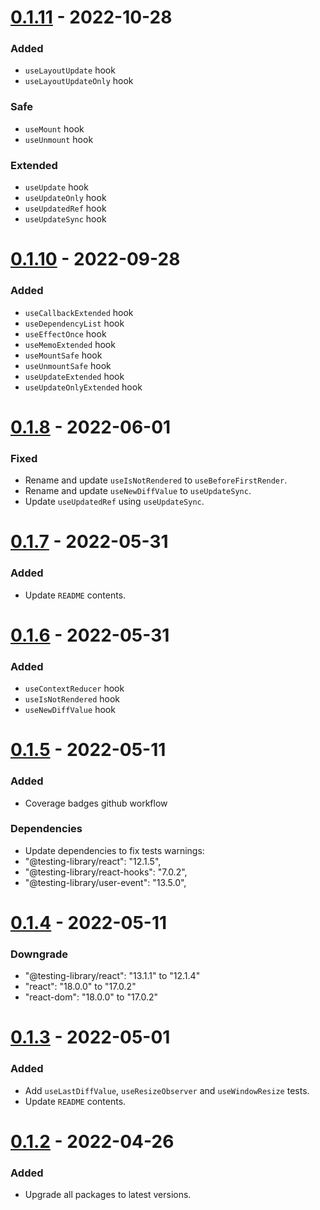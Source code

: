 # [0.1.11]() - 2022-10-28

### Added

- `useLayoutUpdate` hook
- `useLayoutUpdateOnly` hook

### Safe

- `useMount` hook
- `useUnmount` hook

### Extended

- `useUpdate` hook
- `useUpdateOnly` hook
- `useUpdatedRef` hook
- `useUpdateSync` hook

# [0.1.10]() - 2022-09-28

### Added

- `useCallbackExtended` hook
- `useDependencyList` hook
- `useEffectOnce` hook
- `useMemoExtended` hook
- `useMountSafe` hook
- `useUnmountSafe` hook
- `useUpdateExtended` hook
- `useUpdateOnlyExtended` hook

# [0.1.8]() - 2022-06-01

### Fixed

- Rename and update `useIsNotRendered` to `useBeforeFirstRender`.
- Rename and update `useNewDiffValue` to `useUpdateSync`.
- Update `useUpdatedRef` using `useUpdateSync`.

# [0.1.7]() - 2022-05-31

### Added

- Update `README` contents.

# [0.1.6]() - 2022-05-31

### Added

- `useContextReducer` hook
- `useIsNotRendered` hook
- `useNewDiffValue` hook

# [0.1.5]() - 2022-05-11

### Added

- Coverage badges github workflow

### Dependencies

- Update dependencies to fix tests warnings:
- "@testing-library/react": "12.1.5",
- "@testing-library/react-hooks": "7.0.2",
- "@testing-library/user-event": "13.5.0",

# [0.1.4]() - 2022-05-11

### Downgrade

- "@testing-library/react": "13.1.1" to "12.1.4"
- "react": "18.0.0" to "17.0.2"
- "react-dom": "18.0.0" to "17.0.2"

# [0.1.3]() - 2022-05-01

### Added

- Add `useLastDiffValue`, `useResizeObserver` and `useWindowResize` tests.
- Update `README` contents.

# [0.1.2]() - 2022-04-26

### Added

- Upgrade all packages to latest versions.
